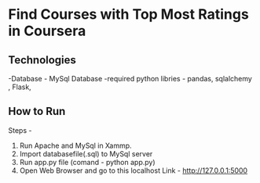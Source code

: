# Find Courses with Top Most Ratings in Coursera

## Technologies
-Database - MySql Database
-required python libries - pandas, sqlalchemy , Flask, 


## How to Run
Steps -
1. Run Apache and MySql in Xammp.
2. Import databasefile(.sql) to MySql server
2. Run app.py file (comand - python app.py)
3. Open Web Browser and go to this localhost Link - http://127.0.0.1:5000
